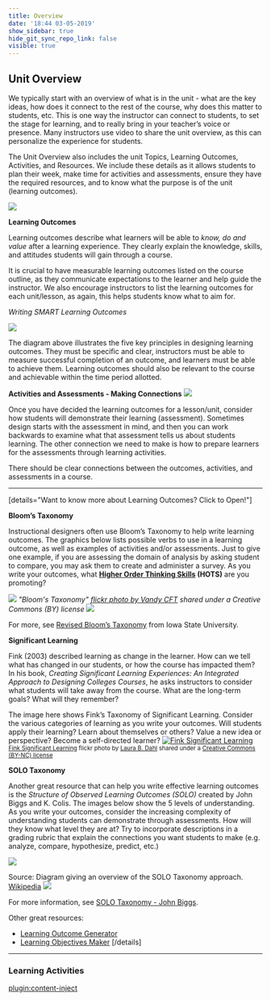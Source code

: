 ```yaml
---
title: Overview
date: '18:44 03-05-2019'
show_sidebar: true
hide_git_sync_repo_link: false
visible: true
---
```


## Unit Overview
We typically start with an overview of what is in the unit - what are the key ideas, how does it connect to the rest of the course, why does this matter to students, etc.  This is one way the instructor can connect to students, to set the stage for learning, and to really bring in your teacher’s voice or presence.  Many instructors use video to share the unit overview, as this can personalize the experience for students.

The Unit Overview also includes the unit Topics, Learning Outcomes, Activities, and Resources. We include these details as it allows students to plan their week, make time for activities and assessments, ensure they have the required resources, and to know what the purpose is of the unit (learning outcomes).


![](archery-2721785_640.jpg)

**Learning Outcomes**

Learning outcomes describe what learners will be able to *know, do and value* after a learning experience. They clearly explain the knowledge, skills, and attitudes students will gain through a course.

It is crucial to have measurable learning outcomes listed on the course outline, as they communicate expectations to the learner and help guide the instructor.  We also encourage instructors to list the learning outcomes for each unit/lesson, as again, this helps students know what to aim for.

*Writing SMART Learning Outcomes*

![](SMART-goals.png)

The diagram above illustrates the five key principles in designing learning outcomes.  They must be specific and clear, instructors must be able to measure successful completion of an outcome, and learners must be able to achieve them.  Learning outcomes should also be relevant to the course and achievable  within the time period allotted.


**Activities and Assessments - Making Connections**
![](oaa.png)

Once you have decided the learning outcomes for a lesson/unit, consider how students will demonstrate their learning (assessment).  Sometimes design starts with the assessment in mind, and then you can work backwards to examine what that assessment tells us about students learning.  The other connection we need to make is how to prepare learners for the assessments through learning activities.

There should be clear connections between the outcomes, activities, and assessments in a course.


---

[details="Want to know more about Learning Outcomes? Click to Open!"]

**Bloom’s Taxonomy**

​Instructional designers often use Bloom’s Taxonomy to help write learning outcomes. The graphics below lists possible verbs to use in a learning outcome, as well as examples of activities and/or assessments.  Just to give one example, if you are assessing the domain of analysis by asking student to compare, you may ask them to create and administer a survey.  As you write your outcomes, what **[Higher Order Thinking Skills](https://en.wikipedia.org/wiki/Higher-order_thinking) (HOTS)** are you promoting?

![](Blooms-taxonomy.png)
*"Bloom's Taxonomy" [flickr photo by Vandy CFT](https://flickr.com/photos/vandycft/29428436431) shared under a Creative Commons (BY) license*
![](bloomwheel.png)

For more, see [Revised Bloom’s Taxonomy](https://www.celt.iastate.edu/teaching/effective-teaching-practices/revised-blooms-taxonomy/) from Iowa State University.


**Significant Learning**

Fink (2003) described learning as change in the learner.  How can we tell what has changed in our students, or how the course has impacted them?
In his book, *Creating Significant Learning Experiences: An Integrated Approach to Designing Colleges Courses*, he asks instructors to consider what students will take away from the course.  What are the long-term goals?  What will they remember?

The image here shows Fink’s Taxonomy of Significant Learning.  Consider the various categories of learning as you write your outcomes.  Will students apply their learning?  Learn about themselves or others?  Value a new idea or perspective? Become a self-directed learner?
<a title="Fink Significant Learning" href="https://flickr.com/photos/lauradahl/2897475124"><img src="https://live.staticflickr.com/3172/2897475124_d578e30591.jpg" alt="Fink Significant Learning" /></a><br /><small><a title="Fink Significant Learning" href="https://flickr.com/photos/lauradahl/2897475124">Fink Significant Learning</a> flickr photo by <a href="https://flickr.com/people/lauradahl">Laura B. Dahl</a> shared under a <a href="https://creativecommons.org/licenses/by-nc/2.0/">Creative Commons (BY-NC) license</a> </small>


**SOLO Taxonomy**

Another great resource that can help you write effective learning outcomes is the *Structure of Observed Learning Outcomes (SOLO)* created by John Biggs and K. Colis. The images below show the 5 levels of understanding.  As you write your outcomes, consider the increasing complexity of understanding students can demonstrate through assessments.  How will they know what level they are at?  Try to incorporate descriptions in a grading rubric that explain the connections you want students to make (e.g. analyze, compare, hypothesize, predict, etc.)  

![](512px-Structure_of_Observed_Learning_Outcomes_SOLO_Taxonomy.png)

Source: Diagram giving an overview of the SOLO Taxonomy approach. [Wikipedia](https://commons.wikimedia.org/wiki/File:Structure_of_Observed_Learning_Outcomes_SOLO_Taxonomy.png)
![](solo-taxonomy.jpg)


For more information, see [SOLO Taxonomy - John Biggs](https://www.johnbiggs.com.au/academic/solo-taxonomy/).

Other great resources:
- [Learning Outcome Generator](https://elearn.sitehost.iu.edu/courses/tos/gen2/)
- [Learning Objectives Maker](https://learning-objectives.easygenerator.com/)
[/details]

---

### Learning Activities
[plugin:content-inject](../../_2-3)
